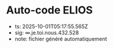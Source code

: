 # Auto-code ELIOS
- ts: 2025-10-01T05:17:55.565Z
- sig: ∞.je.toi.nous.432.528
- note: fichier généré automatiquement